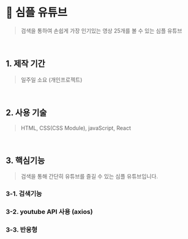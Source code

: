 # :pushpin: 심플 유튜브
>검색을 통하여 손쉽게 가장 인기있는 영상 25개를 볼 수 있는 심플 유튜브

<br />

## 1. 제작 기간 
>일주일 소요 (개인프로젝트)

<br />

## 2. 사용 기술
>HTML, CSS(CSS Module), javaScript, React

<br />

## 3. 핵심기능 
>검색을 통해 간단히 유튜브를 즐길 수 있는 심플 유튜브입니다. <br />

### 3-1. 검색기능

### 3-2. youtube API 사용 (axios)

### 3-3. 반응형

<br />

